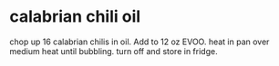 # calabrian chili oil
chop up 16 calabrian chilis in oil. Add to 12 oz EVOO. heat in pan over medium heat until bubbling. turn off and store in fridge.